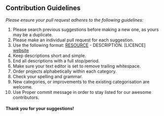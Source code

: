 ## Contribution Guidelines

*Please ensure your pull request adheres to the following guidelines:*

1) Please search previous suggestions before making a new one, as yours may be a duplicate.
2) Please make an individual pull request for each suggestion.
2) Use the following format: [RESOURCE](REPO-LINK) - DESCRIPTION. [LICENCE] [website](WEB-LINK)
3) Keep descriptions short and simple.
4) End all descriptions with a full stop/period.
5) Make sure your text editor is set to remove trailing whitespace.
6) Order projects alphabetically within each category.
7) Check your spelling and grammar.
8) New categories, or improvements to the existing categorisation are welcome.
9) Use Proper commit message in order to stay listed for our awesome contributors.


#### Thank you for your suggestions!
